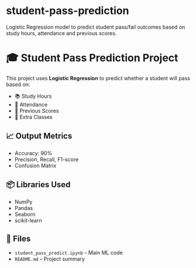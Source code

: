 # student-pass-prediction
Logistic Regression model to predict student pass/fail outcomes based on study hours, attendance and previous scores.

# 🎓 Student Pass Prediction Project

This project uses **Logistic Regression** to predict whether a student will pass based on:

- 📚 Study Hours
- 🏫 Attendance
- 🧠 Previous Scores
- 🎯 Extra Classes

## 📈 Output Metrics
- Accuracy: 90%
- Precision, Recall, F1-score
- Confusion Matrix

## 📦 Libraries Used
- NumPy
- Pandas
- Seaborn
- scikit-learn

## 📁 Files
- `student_pass_predict.ipynb` – Main ML code
- `README.md` – Project summary
